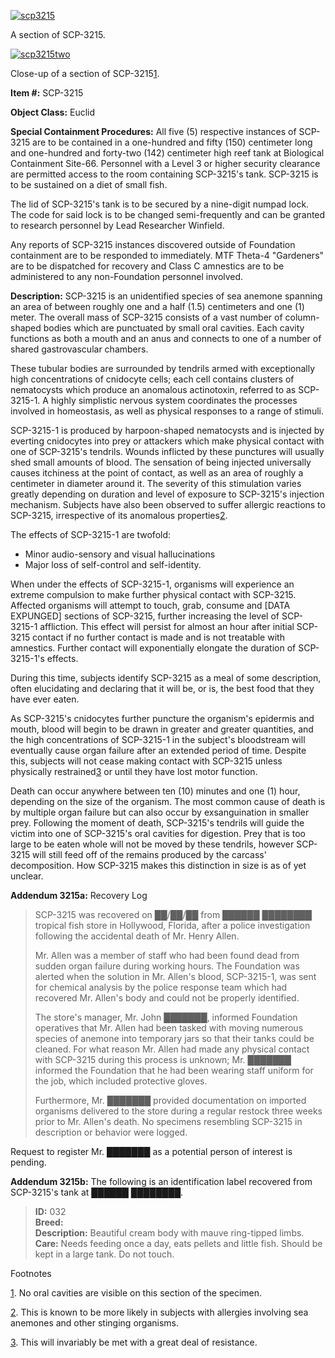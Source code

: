 [![scp3215](http://scp-wiki.wdfiles.com/local--resized-images/scp-3215/scp3215/medium.jpg)](http://scp-wiki.wdfiles.com/local--files/scp-3215/scp3215)

A section of SCP-3215.

[![scp3215two](http://scp-wiki.wdfiles.com/local--resized-images/scp-3215/scp3215two/medium.jpg)](http://scp-wiki.wdfiles.com/local--files/scp-3215/scp3215two)

Close-up of a section of SCP-3215[1](javascript:;).

**Item #:** SCP-3215

**Object Class:** Euclid

**Special Containment Procedures:** All five (5) respective instances of SCP-3215 are to be contained in a one-hundred and fifty (150) centimeter long and one-hundred and forty-two (142) centimeter high reef tank at Biological Containment Site-66. Personnel with a Level 3 or higher security clearance are permitted access to the room containing SCP-3215's tank. SCP-3215 is to be sustained on a diet of small fish.

The lid of SCP-3215's tank is to be secured by a nine-digit numpad lock. The code for said lock is to be changed semi-frequently and can be granted to research personnel by Lead Researcher Winfield.

Any reports of SCP-3215 instances discovered outside of Foundation containment are to be responded to immediately. MTF Theta-4 "Gardeners" are to be dispatched for recovery and Class C amnestics are to be administered to any non-Foundation personnel involved.

**Description:** SCP-3215 is an unidentified species of sea anemone spanning an area of between roughly one and a half (1.5) centimeters and one (1) meter. The overall mass of SCP-3215 consists of a vast number of column-shaped bodies which are punctuated by small oral cavities. Each cavity functions as both a mouth and an anus and connects to one of a number of shared gastrovascular chambers.

These tubular bodies are surrounded by tendrils armed with exceptionally high concentrations of cnidocyte cells; each cell contains clusters of nematocysts which produce an anomalous actinotoxin, referred to as SCP-3215-1. A highly simplistic nervous system coordinates the processes involved in homeostasis, as well as physical responses to a range of stimuli.

SCP-3215-1 is produced by harpoon-shaped nematocysts and is injected by everting cnidocytes into prey or attackers which make physical contact with one of SCP-3215's tendrils. Wounds inflicted by these punctures will usually shed small amounts of blood. The sensation of being injected universally causes itchiness at the point of contact, as well as an area of roughly a centimeter in diameter around it. The severity of this stimulation varies greatly depending on duration and level of exposure to SCP-3215's injection mechanism. Subjects have also been observed to suffer allergic reactions to SCP-3215, irrespective of its anomalous properties[2](javascript:;).

The effects of SCP-3215-1 are twofold:

*   Minor audio-sensory and visual hallucinations
*   Major loss of self-control and self-identity.

When under the effects of SCP-3215-1, organisms will experience an extreme compulsion to make further physical contact with SCP-3215. Affected organisms will attempt to touch, grab, consume and \[DATA EXPUNGED\] sections of SCP-3215, further increasing the level of SCP-3215-1 affliction. This effect will persist for almost an hour after initial SCP-3215 contact if no further contact is made and is not treatable with amnestics. Further contact will exponentially elongate the duration of SCP-3215-1's effects.

During this time, subjects identify SCP-3215 as a meal of some description, often elucidating and declaring that it will be, or is, the best food that they have ever eaten.

As SCP-3215's cnidocytes further puncture the organism's epidermis and mouth, blood will begin to be drawn in greater and greater quantities, and the high concentrations of SCP-3215-1 in the subject's bloodstream will eventually cause organ failure after an extended period of time. Despite this, subjects will not cease making contact with SCP-3215 unless physically restrained[3](javascript:;) or until they have lost motor function.

Death can occur anywhere between ten (10) minutes and one (1) hour, depending on the size of the organism. The most common cause of death is by multiple organ failure but can also occur by exsanguination in smaller prey. Following the moment of death, SCP-3215's tendrils will guide the victim into one of SCP-3215's oral cavities for digestion. Prey that is too large to be eaten whole will not be moved by these tendrils, however SCP-3215 will still feed off of the remains produced by the carcass' decomposition. How SCP-3215 makes this distinction in size is as of yet unclear.

**Addendum 3215a:** Recovery Log

> SCP-3215 was recovered on ██/██/██ from ██████ ████████ tropical fish store in Hollywood, Florida, after a police investigation following the accidental death of Mr. Henry Allen.
> 
> Mr. Allen was a member of staff who had been found dead from sudden organ failure during working hours. The Foundation was alerted when the solution in Mr. Allen's blood, SCP-3215-1, was sent for chemical analysis by the police response team which had recovered Mr. Allen's body and could not be properly identified.
> 
> The store's manager, Mr. John ███████, informed Foundation operatives that Mr. Allen had been tasked with moving numerous species of anemone into temporary jars so that their tanks could be cleaned. For what reason Mr. Allen had made any physical contact with SCP-3215 during this process is unknown; Mr. ███████ informed the Foundation that he had been wearing staff uniform for the job, which included protective gloves.
> 
> Furthermore, Mr. ███████ provided documentation on imported organisms delivered to the store during a regular restock three weeks prior to Mr. Allen's death. No specimens resembling SCP-3215 in description or behavior were logged.

Request to register Mr. ███████ as a potential person of interest is pending.

**Addendum 3215b:** The following is an identification label recovered from SCP-3215's tank at ██████ ████████.

> **ID:** 032  
> **Breed:**  
> **Description:** Beautiful cream body with mauve ring-tipped limbs.  
> **Care:** Needs feeding once a day, eats pellets and little fish. Should be kept in a large tank. Do not touch.

Footnotes

[1](javascript:;). No oral cavities are visible on this section of the specimen.

[2](javascript:;). This is known to be more likely in subjects with allergies involving sea anemones and other stinging organisms.

[3](javascript:;). This will invariably be met with a great deal of resistance.